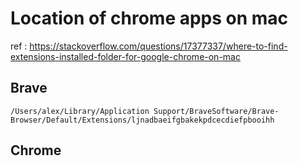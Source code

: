 # Location of chrome apps on mac

ref : https://stackoverflow.com/questions/17377337/where-to-find-extensions-installed-folder-for-google-chrome-on-mac

## Brave 
      
```
/Users/alex/Library/Application Support/BraveSoftware/Brave-Browser/Default/Extensions/ljnadbaeifgbakekpdcecdiefpbooihh
```

## Chrome

```
```